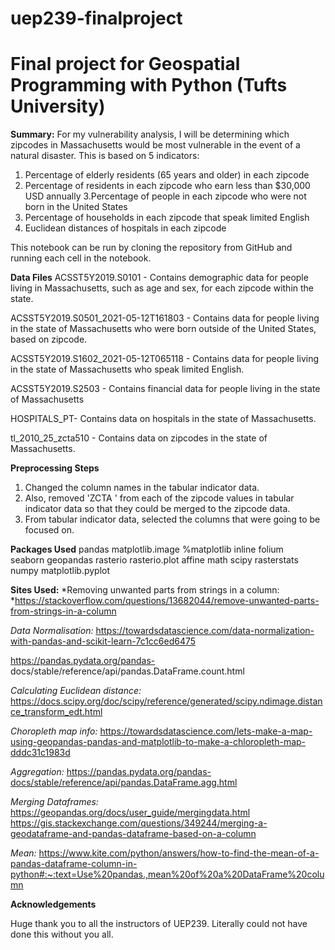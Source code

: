 # uep239-finalproject
# Final project for Geospatial Programming with Python (Tufts University)

**Summary:**  For my vulnerability analysis, I will be determining which zipcodes in Massachusetts would be most vulnerable in the event of a natural disaster. This is based on 5 indicators: 
1. Percentage of elderly residents (65 years and older) in each zipcode
2. Percentage of residents in each zipcode who earn less than $30,000 USD annually
3.Percentage of people in each zipcode who were not born in the United States
4. Percentage of households in each zipcode that speak limited English
5. Euclidean distances of hospitals in each zipcode

This notebook can be run by cloning the repository from GitHub and running each cell in the notebook.

**Data Files**
ACSST5Y2019.S0101 - Contains demographic data for people living in Massachusetts, such as age and sex, for each zipcode within the state.

ACSST5Y2019.S0501_2021-05-12T161803 - Contains data for people living in the state of Massachusetts who were born outside of the United States, based on zipcode. 

ACSST5Y2019.S1602_2021-05-12T065118 - Contains data for people living in the state of Massachusetts who speak limited English.

ACSST5Y2019.S2503 -  Contains financial data for people living in the state of Massachusetts

HOSPITALS_PT- Contains data on hospitals in the state of Massachusetts.

tl_2010_25_zcta510 - Contains data on zipcodes in the state of Massachusetts. 

**Preprocessing Steps**
1. Changed the column names in the tabular indicator data. 
2. Also, removed 'ZCTA ' from each of the zipcode values in tabular indicator data so that they could be merged to the zipcode data.
3. From tabular indicator data, selected the columns that were going to be focused on. 

**Packages Used**
pandas 
matplotlib.image 
%matplotlib inline
folium   
seaborn 
geopandas 
rasterio 
rasterio.plot 
affine 
math
scipy
rasterstats
numpy 
matplotlib.pyplot

**Sites Used:** 
*Removing unwanted parts from strings in a column: *https://stackoverflow.com/questions/13682044/remove-unwanted-parts-from-strings-in-a-column 

*Data Normalisation:* https://towardsdatascience.com/data-normalization-with-pandas-and-scikit-learn-7c1cc6ed6475

https://pandas.pydata.org/pandas-
docs/stable/reference/api/pandas.DataFrame.count.html

*Calculating Euclidean distance:* https://docs.scipy.org/doc/scipy/reference/generated/scipy.ndimage.distance_transform_edt.html

*Choropleth map info:* https://towardsdatascience.com/lets-make-a-map-using-geopandas-pandas-and-matplotlib-to-make-a-chloropleth-map-dddc31c1983d

*Aggregation:* https://pandas.pydata.org/pandas-docs/stable/reference/api/pandas.DataFrame.agg.html

*Merging Dataframes:* https://geopandas.org/docs/user_guide/mergingdata.html
https://gis.stackexchange.com/questions/349244/merging-a-geodataframe-and-pandas-dataframe-based-on-a-column

*Mean:* https://www.kite.com/python/answers/how-to-find-the-mean-of-a-pandas-dataframe-column-in-python#:~:text=Use%20pandas.,mean%20of%20a%20DataFrame%20column

**Acknowledgements**

Huge thank you to all the instructors of UEP239. Literally could not have done this without you all. 




